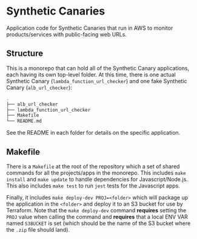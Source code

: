 # Synthetic Canaries

Application code for Synthetic Canaries that run in AWS to monitor products/services with public-facing web URLs.

## Structure

This is a monorepo that can hold all of the Synthetic Canary applications, each having its own top-level folder. At this time, there is one actual Synthetic Canary (`lambda_function_url_checker`) and one fake Synthetic Canary (`alb_url_checker`):

```sh
.
├── alb_url_checker
├── lambda_function_url_checker
├── Makefile
└── README.md
```

See the README in each folder for details on the specific application.

## Makefile

There is a `Makefile` at the root of the repository which a set of shared commands for all the projects/apps in the monorepo. This includes `make install` and `make update` to handle dependencies for Javascript/Node.js. This also includes `make test` to run `jest` tests for the Javascript apps. 

Finally, it includes `make deploy-dev PROJ=<folder>` which will package up the application in the `<folder>` and deploy it to an S3 bucket for use by Terraform. Note that the `make deploy-dev` command **requires** setting the `PROJ` value when calling the command and **requires** that a local ENV VAR named `S3BUCKET` is set (which should be the name of the S3 bucket where the `.zip` file should land).
